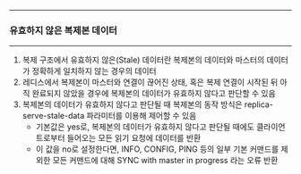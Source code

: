 -----
### 유효하지 않은 복제본 데이터
-----
1. 복제 구조에서 유효하지 않은(Stale) 데이터란 복제본의 데이터와 마스터의 데이터가 정확하게 일치하지 않는 경우의 데이터
2. 레디스에서 복제본이 마스터와 연결이 끊어진 상태, 혹은 복제 연결이 시작된 뒤 아직 완료되지 않았을 경우에 복제본의 데이터가 유효하지 않다고 판단할 수 있음
3. 복제본의 데이터가 유효하지 않다고 판단될 때 복제본의 동작 방식은 replica-serve-stale-data 파라미터를 이용해 제어할 수 있음
   - 기본값은 yes로, 복제본의 데이터가 유효하지 않다고 판단될 때에도 클라이언트로부터 들어오는 모든 읽기 요청에 데이터를 반환
   - 이 값을 no로 설정한다면, INFO, CONFIG, PING 등의 일부 기본 커맨드를 제외한 모든 커맨드에 대해 SYNC with master in progress 라는 오류 반환
